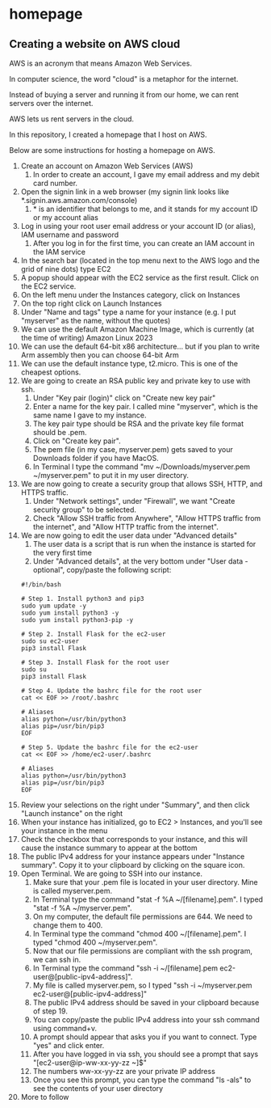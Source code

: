 # homepage

## Creating a website on AWS cloud

AWS is an acronym that means Amazon Web Services.

In computer science, the word "cloud" is a metaphor for the internet.

Instead of buying a server and running it from our home, we can rent servers over the internet.

AWS lets us rent servers in the cloud.

In this repository, I created a homepage that I host on AWS.

Below are some instructions for hosting a homepage on AWS.

1. Create an account on Amazon Web Services (AWS)
    1. In order to create an account, I gave my email address and my debit card number.
2. Open the signin link in a web browser (my signin link looks like *.signin.aws.amazon.com/console)
    1. \* is an identifier that belongs to me, and it stands for my account ID or my account alias
3. Log in using your root user email address or your account ID (or alias), IAM username and password
    1. After you log in for the first time, you can create an IAM account in the IAM service
4. In the search bar (located in the top menu next to the AWS logo and the grid of nine dots) type EC2
5. A popup should appear with the EC2 service as the first result. Click on the EC2 service.
6. On the left menu under the Instances category, click on Instances
7. On the top right click on Launch Instances
8. Under "Name and tags" type a name for your instance (e.g. I put "myserver" as the name, without the quotes)
9. We can use the default Amazon Machine Image, which is currently (at the time of writing) Amazon Linux 2023
10. We can use the default 64-bit x86 architecture... but if you plan to write Arm assembly then you can choose 64-bit Arm
11. We can use the default instance type, t2.micro. This is one of the cheapest options.
12. We are going to create an RSA public key and private key to use with ssh.
    1. Under "Key pair (login)" click on "Create new key pair"
    2. Enter a name for the key pair. I called mine "myserver", which is the same name I gave to my instance.
    3. The key pair type should be RSA and the private key file format should be .pem.
    4. Click on "Create key pair".
    5. The pem file (in my case, myserver.pem) gets saved to your Downloads folder if you have MacOS.
    6. In Terminal I type the command "mv ~/Downloads/myserver.pem ~/myserver.pem" to put it in my user directory.
13. We are now going to create a security group that allows SSH, HTTP, and HTTPS traffic.
    1. Under "Network settings", under "Firewall", we want "Create security group" to be selected.
    2. Check "Allow SSH traffic from Anywhere", "Allow HTTPS traffic from the internet", and "Allow HTTP traffic from the internet".
14. We are now going to edit the user data under "Advanced details"
    1. The user data is a script that is run when the instance is started for the very first time
    2. Under "Advanced details", at the very bottom under "User data - optional", copy/paste the following script:
    ```
    #!/bin/bash

    # Step 1. Install python3 and pip3
    sudo yum update -y
    sudo yum install python3 -y
    sudo yum install python3-pip -y

    # Step 2. Install Flask for the ec2-user
    sudo su ec2-user
    pip3 install Flask

    # Step 3. Install Flask for the root user
    sudo su
    pip3 install Flask

    # Step 4. Update the bashrc file for the root user
    cat << EOF >> /root/.bashrc

    # Aliases
    alias python=/usr/bin/python3
    alias pip=/usr/bin/pip3
    EOF

    # Step 5. Update the bashrc file for the ec2-user
    cat << EOF >> /home/ec2-user/.bashrc

    # Aliases
    alias python=/usr/bin/python3
    alias pip=/usr/bin/pip3
    EOF
15. Review your selections on the right under "Summary", and then click "Launch instance" on the right
16. When your instance has initialized, go to EC2 > Instances, and you'll see your instance in the menu
17. Check the checkbox that corresponds to your instance, and this will cause the instance summary to appear at the bottom
18. The public IPv4 address for your instance appears under "Instance summary". Copy it to your clipboard by clicking on the square icon.
19. Open Terminal. We are going to SSH into our instance.
    1. Make sure that your .pem file is located in your user directory. Mine is called myserver.pem.
    2. In Terminal type the command "stat -f %A ~/[filename].pem". I typed "stat -f %A ~/myserver.pem".
    3. On my computer, the default file permissions are 644. We need to change them to 400.
    4. In Terminal type the command "chmod 400 ~/[filename].pem". I typed "chmod 400 ~/myserver.pem".
    5. Now that our file permissions are compliant with the ssh program, we can ssh in.
    6. In Terminal type the command "ssh -i ~/[filename].pem ec2-user@[public-ipv4-address]".
    7. My file is called myserver.pem, so I typed "ssh -i ~/myserver.pem ec2-user@[public-ipv4-address]"
    8. The public IPv4 address should be saved in your clipboard because of step 19.
    9. You can copy/paste the public IPv4 address into your ssh command using command+v.
    10. A prompt should appear that asks you if you want to connect. Type "yes" and click enter.
    11. After you have logged in via ssh, you should see a prompt that says "[ec2-user@ip-ww-xx-yy-zz ~]$"
    12. The numbers ww-xx-yy-zz are your private IP address
    13. Once you see this prompt, you can type the command "ls -als" to see the contents of your user directory
20. More to follow
